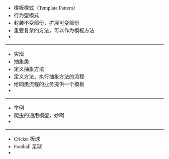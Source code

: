 <font face="SimSun" size=3>

- 模板模式（Template Pattern）
- 行为型模式
- 封装不变部份，扩展可变部份
- 重要复杂的方法，可以作为模板方法
- 

---

- 实现
- 抽象类
- 定义抽象方法
- 定义方法，执行抽象方法的流程
- 给同类流程的业务提供一个模板
- 

---

- 举例
- 爬虫的通用模型，妙啊
- 

---

- Cricket 板球
- Football 足球
- 

</font>